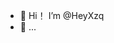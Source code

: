 - 👀 Hi！ I’m @HeyXzq
- 📖 ... 
<!---
HeyXzq/HeyXzq is a ✨ special ✨ repository because its `README.md` (this file) appears on your GitHub profile.
You can click the Preview link to take a look at your changes.
--->


